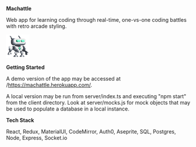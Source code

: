 **Machattle**

Web app for learning coding through real-time, one-vs-one coding battles with retro arcade styling.

![Animated Machattle robot mascot](/client/src/assets/CodeBot004.gif?raw=true "Machattle Robot Idle")

**Getting Started**

A demo version of the app may be accessed at /https://machattle.herokuapp.com/.

A local version may be run from server/index.ts and executing "npm start" from the client directory. Look at server/mocks.js for mock objects that may be used to populate a database in a local instance.

**Tech Stack**

React, Redux, MaterialUI, CodeMirror, Auth0, Aseprite, SQL, Postgres, Node, Express, Socket.io